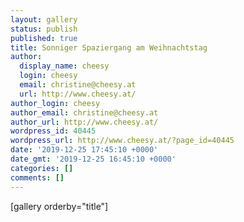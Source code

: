 ```yaml
---
layout: gallery
status: publish
published: true
title: Sonniger Spaziergang am Weihnachtstag
author:
  display_name: cheesy
  login: cheesy
  email: christine@cheesy.at
  url: http://www.cheesy.at/
author_login: cheesy
author_email: christine@cheesy.at
author_url: http://www.cheesy.at/
wordpress_id: 40445
wordpress_url: http://www.cheesy.at/?page_id=40445
date: '2019-12-25 17:45:10 +0000'
date_gmt: '2019-12-25 16:45:10 +0000'
categories: []
comments: []
---
```

[gallery orderby="title"]
